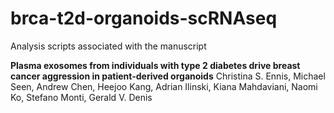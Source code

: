 # brca-t2d-organoids-scRNAseq
Analysis scripts associated with the manuscript

**Plasma exosomes from individuals with type 2 diabetes drive breast cancer aggression in patient-derived organoids**
Christina S. Ennis, Michael Seen, Andrew Chen, Heejoo Kang, Adrian Ilinski, Kiana Mahdaviani, Naomi Ko, Stefano Monti, Gerald V. Denis
